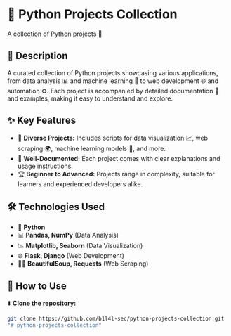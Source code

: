 # 🚀 Python Projects Collection  
A collection of Python projects 🐍  

## 📌 Description  
A curated collection of Python projects showcasing various applications, from data analysis 📊 and machine learning 🤖 to web development 🌐 and automation ⚙️. Each project is accompanied by detailed documentation 📄 and examples, making it easy to understand and explore.  

## ✨ Key Features  

- 🎨 **Diverse Projects:** Includes scripts for data visualization 📈, web scraping 🌍, machine learning models 🧠, and more.  
- 📖 **Well-Documented:** Each project comes with clear explanations and usage instructions.  
- 🏆 **Beginner to Advanced:** Projects range in complexity, suitable for learners and experienced developers alike.  

## 🛠️ Technologies Used  

- 🐍 **Python**  
- 📊 **Pandas, NumPy** (Data Analysis)  
- 📉 **Matplotlib, Seaborn** (Data Visualization)  
- 🌐 **Flask, Django** (Web Development)  
- 🕵️‍♂️ **BeautifulSoup, Requests** (Web Scraping)



## 🚀 How to Use  

 ⬇️ **Clone the repository:**  
   ```sh
   git clone https://github.com/b1l4l-sec/python-projects-collection.git
"# python-projects-collection" 
